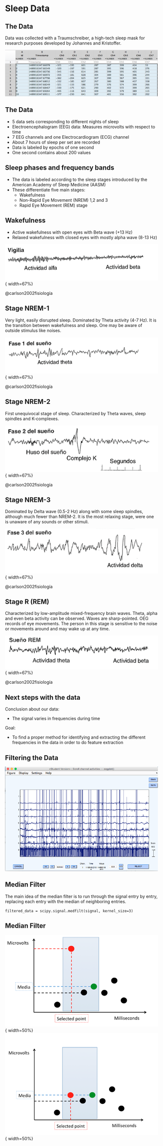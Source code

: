 # Sleep Data

## The Data
Data was collected with a Traumschreiber, a high-tech sleep mask for research purposes developed by Johannes and Kristoffer.

![The Data](gfx/viki/image1.png)

## The Data 

- 5 data sets corresponding to different nights of sleep
- Electroencephalogram (EEG) data: Measures microvolts with respect to time
- 7 EEG channels and one Electrocardiogram (ECG) channel
- About 7 hours of sleep per set are recorded
- Data is labeled by epochs of one second
- One second contains about 200 values

## Sleep phases and frequency bands

- The data is labeled according to the sleep stages introduced by the American Academy of Sleep Medicine (AASM)
- These differentiate five main stages:
	- Wakefulness
	- Non-Rapid Eye Movement (NREM) 1,2 and 3
	- Rapid Eye Movement (REM) stage

## Wakefulness

- Active wakefulness with open eyes with Beta wave (+13 Hz)
- Relaxed wakefulness with closed eyes with mostly alpha wave (8-13 Hz)

![Wakefulness Sample](gfx/viki/image3.png){ width=67%}

@carlson2002fisiología

## Stage NREM-1 

Very light, easily disrupted sleep. Dominated by Theta activity (4-7 Hz). It is the transition between wakefulness and sleep. One may be aware of outside stimulus like noises.

![NREM-1 Sample](gfx/viki/image4.png){ width=67%}

@carlson2002fisiología

## Stage NREM-2

First unequivocal stage of sleep. Characterized by Theta waves, sleep spindles and K-complexes.

![NREM-2 Sample](gfx/viki/image5.png){ width=67%}

@carlson2002fisiología

## Stage NREM-3

Dominated by Delta wave (0.5-2 Hz) along with some sleep spindles, although much fewer than NREM-2. It is the most relaxing stage, were one is unaware of any sounds or other stimuli. 

![NREM-3 Sample](gfx/viki/image6.png){ width=67%}

@carlson2002fisiología

## Stage R (REM) 
Characterized by low-amplitude mixed-frequency brain waves. Theta, alpha and even beta activity can be observed. Waves are sharp-pointed.
OEG records of eye movements. The person in this stage is sensitive to the noise or movements around and may wake up at any time. 

![REM Sample](gfx/viki/image7.png){ width=67%}

@carlson2002fisiología

## Next steps with the data

Conclusion about our data:

- The signal varies in frequencies during time

Goal: 

- To find a proper method for identifying and extracting the different frequencies in the data in order to do feature extraction

## Filtering the Data

![Data Screenshot](gfx/viki/image8.png)

## Median Filter

The main idea of the median filter is to run through the signal entry by entry, replacing each entry with the median of neighboring entries. 


~~~~
filtered_data = scipy.signal.medfilt(signal, kernel_size=3)
~~~~

## Median Filter

![MedianFilter](gfx/viki/image9.png){ width=50%}
![](gfx/viki/image10.png){ width=50%}





